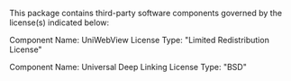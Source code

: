 This package contains third-party software components governed by the license(s) indicated below:

Component Name: UniWebView
License Type: "Limited Redistribution License"

Component Name: Universal Deep Linking
License Type: "BSD"